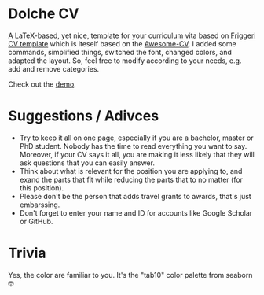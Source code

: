 # Dolche CV
A LaTeX-based, yet nice, template for your curriculum vita based on [Friggeri CV template](https://www.overleaf.com/latex/templates/friggeri-cv-template/hmnchbfmjgqh) which is iteself based on the [Awesome-CV](https://github.com/posquit0/Awesome-CV).
I added some commands, simplified things, switched the font, changed colors, and adapted the layout.
So, feel free to modify according to your needs, e.g. add and remove categories.

Check out the [demo](https://github.com/famura/DolceCV/blob/master/demo.pdf).

# Suggestions / Adivces
- Try to keep it all on one page, especially if you are a bachelor, master or PhD student. Nobody has the time to read everything you want to say. Moreover, if your CV says it all, you are making it less likely that they will ask questions that you can easily answer. 
- Think about what is relevant for the position you are applying to, and exand the parts that fit while reducing the parts that to no matter (for this position).
- Please don't be the person that adds travel grants to awards, that's just embarssing.
- Don't forget to enter your name and ID for accounts like Google Scholar or GitHub.

# Trivia
Yes, the color are familiar to you. It's the "tab10" color palette from seaborn 🤓
